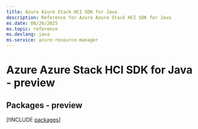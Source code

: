 ```yaml
---
title: Azure Azure Stack HCI SDK for Java
description: Reference for Azure Azure Stack HCI SDK for Java
ms.date: 08/26/2025
ms.topic: reference
ms.devlang: java
ms.service: azure-resource-manager
---
```

# Azure Azure Stack HCI SDK for Java - preview
## Packages - preview
[!INCLUDE [packages](azure-stack-hci-index.md)]